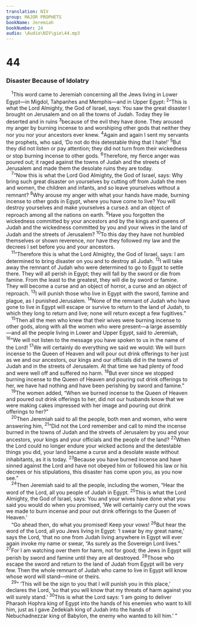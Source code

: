 ```yaml
---
translation: NIV
group: MAJOR PROPHETS
bookName: Jeremiah 
bookNumber: 24
audio: \Audio\NIV\gie\44.mp3
---
```


<div class="title"><h1>44</h1><h3>Disaster Because of Idolatry </h3></div>
<span class="verse gie_44_1"> <sup>1</sup>This word came to Jeremiah concerning all the Jews living in Lower Egypt—in Migdol, Tahpanhes and Memphis—and in Upper Egypt: </span>
<span class="verse gie_44_2"><sup>2</sup>“This is what the Lord Almighty, the God of Israel, says: You saw the great disaster I brought on Jerusalem and on all the towns of Judah. Today they lie deserted and in ruins </span>
<span class="verse gie_44_3"><sup>3</sup>because of the evil they have done. They aroused my anger by burning incense to and worshiping other gods that neither they nor you nor your ancestors ever knew. </span>
<span class="verse gie_44_4"><sup>4</sup>Again and again I sent my servants the prophets, who said, ‘Do not do this detestable thing that I hate!’ </span>
<span class="verse gie_44_5"><sup>5</sup>But they did not listen or pay attention; they did not turn from their wickedness or stop burning incense to other gods. </span>
<span class="verse gie_44_6"><sup>6</sup>Therefore, my fierce anger was poured out; it raged against the towns of Judah and the streets of Jerusalem and made them the desolate ruins they are today. <br/></span>
<span class="verse gie_44_7"> <sup>7</sup>“Now this is what the Lord God Almighty, the God of Israel, says: Why bring such great disaster on yourselves by cutting off from Judah the men and women, the children and infants, and so leave yourselves without a remnant? </span>
<span class="verse gie_44_8"><sup>8</sup>Why arouse my anger with what your hands have made, burning incense to other gods in Egypt, where you have come to live? You will destroy yourselves and make yourselves a curse<a data-toggle="tooltip" data-placement="bottom" title="That is, your name will be used in cursing (see 29:22); or, others will see that you are cursed; also in verse 12; similarly in verse 22.">⚓</a> and an object of reproach among all the nations on earth. </span>
<span class="verse gie_44_9"><sup>9</sup>Have you forgotten the wickedness committed by your ancestors and by the kings and queens of Judah and the wickedness committed by you and your wives in the land of Judah and the streets of Jerusalem? </span>
<span class="verse gie_44_10"><sup>10</sup>To this day they have not humbled themselves or shown reverence, nor have they followed my law and the decrees I set before you and your ancestors. <br/></span>
<span class="verse gie_44_11"> <sup>11</sup>“Therefore this is what the Lord Almighty, the God of Israel, says: I am determined to bring disaster on you and to destroy all Judah. </span>
<span class="verse gie_44_12"><sup>12</sup>I will take away the remnant of Judah who were determined to go to Egypt to settle there. They will all perish in Egypt; they will fall by the sword or die from famine. From the least to the greatest, they will die by sword or famine. They will become a curse and an object of horror, a curse and an object of reproach. </span>
<span class="verse gie_44_13"><sup>13</sup>I will punish those who live in Egypt with the sword, famine and plague, as I punished Jerusalem. </span>
<span class="verse gie_44_14"><sup>14</sup>None of the remnant of Judah who have gone to live in Egypt will escape or survive to return to the land of Judah, to which they long to return and live; none will return except a few fugitives.” <br/></span>
<span class="verse gie_44_15"> <sup>15</sup>Then all the men who knew that their wives were burning incense to other gods, along with all the women who were present—a large assembly—and all the people living in Lower and Upper Egypt, said to Jeremiah, </span>
<span class="verse gie_44_16"><sup>16</sup>“We will not listen to the message you have spoken to us in the name of the Lord! </span>
<span class="verse gie_44_17"><sup>17</sup>We will certainly do everything we said we would: We will burn incense to the Queen of Heaven and will pour out drink offerings to her just as we and our ancestors, our kings and our officials did in the towns of Judah and in the streets of Jerusalem. At that time we had plenty of food and were well off and suffered no harm. </span>
<span class="verse gie_44_18"><sup>18</sup>But ever since we stopped burning incense to the Queen of Heaven and pouring out drink offerings to her, we have had nothing and have been perishing by sword and famine.” <br/></span>
<span class="verse gie_44_19"> <sup>19</sup>The women added, “When we burned incense to the Queen of Heaven and poured out drink offerings to her, did not our husbands know that we were making cakes impressed with her image and pouring out drink offerings to her?” <br/></span>
<span class="verse gie_44_20"> <sup>20</sup>Then Jeremiah said to all the people, both men and women, who were answering him, </span>
<span class="verse gie_44_21"><sup>21</sup>“Did not the Lord remember and call to mind the incense burned in the towns of Judah and the streets of Jerusalem by you and your ancestors, your kings and your officials and the people of the land? </span>
<span class="verse gie_44_22"><sup>22</sup>When the Lord could no longer endure your wicked actions and the detestable things you did, your land became a curse and a desolate waste without inhabitants, as it is today. </span>
<span class="verse gie_44_23"><sup>23</sup>Because you have burned incense and have sinned against the Lord and have not obeyed him or followed his law or his decrees or his stipulations, this disaster has come upon you, as you now see.” <br/></span>
<span class="verse gie_44_24"> <sup>24</sup>Then Jeremiah said to all the people, including the women, “Hear the word of the Lord, all you people of Judah in Egypt. </span>
<span class="verse gie_44_25"><sup>25</sup>This is what the Lord Almighty, the God of Israel, says: You and your wives have done what you said you would do when you promised, ‘We will certainly carry out the vows we made to burn incense and pour out drink offerings to the Queen of Heaven.’ <br/> “Go ahead then, do what you promised! Keep your vows! </span>
<span class="verse gie_44_26"><sup>26</sup>But hear the word of the Lord, all you Jews living in Egypt: ‘I swear by my great name,’ says the Lord, ‘that no one from Judah living anywhere in Egypt will ever again invoke my name or swear, “As surely as the Sovereign Lord lives.” </span>
<span class="verse gie_44_27"><sup>27</sup>For I am watching over them for harm, not for good; the Jews in Egypt will perish by sword and famine until they are all destroyed. </span>
<span class="verse gie_44_28"><sup>28</sup>Those who escape the sword and return to the land of Judah from Egypt will be very few. Then the whole remnant of Judah who came to live in Egypt will know whose word will stand—mine or theirs. <br/></span>
<span class="verse gie_44_29"> <sup>29</sup>“ ‘This will be the sign to you that I will punish you in this place,’ declares the Lord, ‘so that you will know that my threats of harm against you will surely stand.’ </span>
<span class="verse gie_44_30"><sup>30</sup>This is what the Lord says: ‘I am going to deliver Pharaoh Hophra king of Egypt into the hands of his enemies who want to kill him, just as I gave Zedekiah king of Judah into the hands of Nebuchadnezzar king of Babylon, the enemy who wanted to kill him.’ ” <br/></span>
